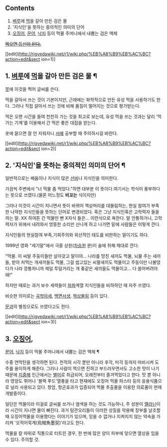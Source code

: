 ## Contents

    

1. [벼루](%EB%B2%BC%EB%A3%A8.md)에 [먹](%EB%A8%B9.md)을 갈아 만든 검은 물 
2. '지식인'을 뜻하는 중의적인 의미의 단어 
3. [오징어](%EC%98%A4%EC%A7%95%EC%96%B4.md), [문어](%EB%AC%B8%EC%96%B4.md), [낙지](%EB%82%99%EC%A7%80.md) 등이 먹물 주머니에서 내뿜는 검은 액체 

<del>[먹으면 등신이 된다.](%EB%AF%BC%EC%A4%80%EA%B5%AD.md)</del>

[[edit](http://rigvedawiki.net/r1/wiki.php/%EB%A8%B9%EB%AC%BC?action=edit&sect
ion=1)]

## 1. [벼루](%EB%B2%BC%EB%A3%A8.md)에 [먹](%EB%A8%B9.md)을 갈아 만든 검은 물 ¶

[붓](%EB%B6%93.md)에 이것을 찍어 글씨를 쓴다.

  

먹을 갈아서 쓰는 것이 기본이지만, 근래에는 화학적으로 만든 유성 먹을 사용하기도 한다. 그러나 직접 갈아서 쓰는 것에 비해 품질이 떨어지는
것으로 평가받는다.

  

먹은 오랜 시간을 들여 천천히 가는 것을 최고로 보는데, 유성 먹을 쓰는 것과는 달리 '먹 가는 기계'를 이용해서 간 먹은 좋은 대접을
받는다.

  

옷에 묻으면 잘 안 지워지니 [서예](%EC%84%9C%EC%98%88.md) 공부할 때 주의하시길 바란다.

  

[[edit](http://rigvedawiki.net/r1/wiki.php/%EB%A8%B9%EB%AC%BC?action=edit&sect
ion=2)]

## 2. '지식인'을 뜻하는 중의적인 의미의 단어 ¶

일반적으로는 배움이나 지식이 많은 [선비](%EC%84%A0%EB%B9%84.md)나 지식인을 의미한다.

  

가끔씩 주변에서 "너 먹물 좀 먹었다."하면 대부분 이 뜻이다.여기서는 학식이 풍부하다는 뜻으로 쓰였다.(물론 어느정도 **비꼬는**
식이지만)

  

그러나 이것이 시간이 지나면서 뜻이 바뀌어 책상머리를 대물림하는, 현실 참여가 부족한 나약한 지식인들을 뜻하는 단어로 변경되었다. 혹은 그냥
지식인혹은 고학력자 들을 까는 말. XX 하여튼 간 먹물만 빤 X자식 들은... 이런식으로 욕한다. 말 안통하거나, 고학력자가 위에서
내려와서 엉뚱한 소리만 신나게 하고 나가면 밑에 사람들은 이렇게 깐다.

  

지식인들의 현실참여 부족,기회주의와 위선적인 태도를 비판하는 말이기도 하다.

  

1999년 영화 "세기말"에서 극중 상원([차승원](%EC%B0%A8%EC%8A%B9%EC%9B%90.md) 분)이 술에 취해 제대로
깐다.

  

"먹물. 이 씨발 주둥이들만 살아갖고 말이야... 나라를 망친 새끼도 먹물, 뇌물 주는 새끼들, 받아 처먹는 개새끼들도 먹물, 그걸 씹고있는
씨팔새끼도 먹물이고 주둥이만 나불댔다가 나라 깡통차니까 제일 투덜거리는 개 좆같은 새끼들도 먹물이고... 다 쓸어버려야돼!"

  

하지만 때로는 과거 보수 세력들이 [좌파](%EC%A2%8C%ED%8C%8C.md)계열 지식인들을 비하하던 때 자주 쓰였다.

  

비슷한 의미로는 [곡학아세](%EA%B3%A1%ED%95%99%EC%95%84%EC%84%B8.md),
[백면서생](%EB%B0%B1%EB%A9%B4%EC%84%9C%EC%83%9D.md),
[책상물림](%EC%B1%85%EC%83%81%EB%AC%BC%EB%A6%BC.md) 등이 있다.

  

[문과](%EB%AC%B8%EA%B3%BC.md)의 별칭으로도 쓰였다고도 한다.

[[edit](http://rigvedawiki.net/r1/wiki.php/%EB%A8%B9%EB%AC%BC?action=edit&sect
ion=3)]

## 3. [오징어](%EC%98%A4%EC%A7%95%EC%96%B4.md),
[문어](%EB%AC%B8%EC%96%B4.md), [낙지](%EB%82%99%EC%A7%80.md) 등이 먹물 주머니에서 내뿜는
검은 액체 ¶

수중 연막탄을 생각하면 된다. 천적의 시각 뿐만 아니라 후각, 미각 등까지 마비시켜 도주를 용이하게 해준다. 그러나 사람이 먹으면 진하고
부드러우면서도 고소한 맛이 나기때문에 [지중해](%EC%A7%80%EC%A4%91%ED%95%B4.md) 인근에서는
[별미](%EB%B3%84%EB%AF%B8.md)로 취급되어, 오래전부터 즐겨먹었다고 한다. 맛 뿐 아니라 영양도 뛰어나 '블랙
푸드'열풍을 타고 현재에도 오징어 먹물 파스타 등의 응용식품으로 널리 사용되고 있다. 항암, 항균효과가 입증되어 먹물 추출물을 이용한
의료품이 현재 개발중이다.

  

일단은 먹물이라 이걸로 글씨를 쓰거나 염색을 하는 것도 가능하나, 주 성분이
[멜라닌](%EB%A9%9C%EB%9D%BC%EB%8B%8C.md)이라 시간이 지나면 물이 빠진다. 과거 탐관오리들이 이러한 성질을
악용해 장부를 날조할 때 오징어먹물을 이용했다는 이야기가 있으며, 믿을 수 없거나 지켜지지 않는 약속을 가리켜
'오적어묵계(烏賊魚墨契)'라고도 한다.

  

먹물을 칼 따위로 직통으로 터트린 경우, 한 번에 많은 양이 피부에 닿으면 열상을 입을 수 있다. 주의할 것.

